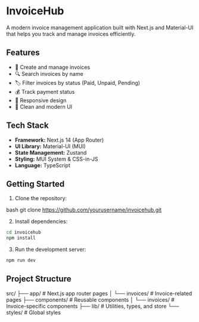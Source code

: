 # InvoiceHub

A modern invoice management application built with Next.js and Material-UI that helps you track and manage invoices efficiently.

## Features

- 📝 Create and manage invoices
- 🔍 Search invoices by name
- 🏷️ Filter invoices by status (Paid, Unpaid, Pending)
- 💰 Track payment status
- 📱 Responsive design
- 🎨 Clean and modern UI

## Tech Stack

- **Framework:** Next.js 14 (App Router)
- **UI Library:** Material-UI (MUI)
- **State Management:** Zustand
- **Styling:** MUI System & CSS-in-JS
- **Language:** TypeScript

## Getting Started

1. Clone the repository:

bash
git clone https://github.com/yourusername/invoicehub.git

2. Install dependencies:

```bash
cd invoicehub
npm install
```

3. Run the development server:

```bash
npm run dev
```

## Project Structure

src/
├── app/ # Next.js app router pages
│ └── invoices/ # Invoice-related pages
├── components/ # Reusable components
│ └── invoices/ # Invoice-specific components
├── lib/ # Utilities, types, and store
└── styles/ # Global styles
